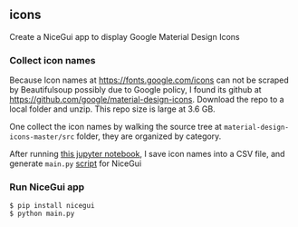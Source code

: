 ## icons

Create a NiceGui app to display Google Material Design Icons

### Collect icon names

Because Icon names at https://fonts.google.com/icons can not be scraped by Beautifulsoup possibly due to Google policy, I found its github at https://github.com/google/material-design-icons. Download the repo to a local folder and unzip. This repo size is large at 3.6 GB.

One collect the icon names by walking the source tree at `material-design-icons-master/src` folder, they are organized by category.

After running [this jupyter notebook](https://github.com/wgong/py4kids/blob/master/lesson-16-gui/nicegui/examples/icons/walk_tree_at_fixed_depth.ipynb), I save icon names into a CSV file, and generate `main.py` [script](https://github.com/wgong/py4kids/blob/master/lesson-16-gui/nicegui/examples/icons/main.py) for NiceGui

### Run NiceGui app

```
$ pip install nicegui
$ python main.py
```